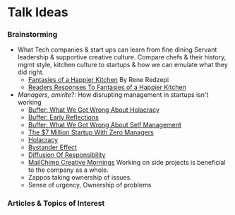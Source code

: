 # Talk Ideas

### Brainstorming
- What Tech companies & start ups can learn from fine dining
Servant leadership & supportive creative culture. Compare chefs & their history, mgmt style, kitchen culture to startups & how we can emulate what they did right.
	- [Fantasies of a Happier Kitchen](http://luckypeach.com/mad5/) By Rene Redzepi
	- [Readers Responses To Fantasies of a Happier Kitchen](http://luckypeach.com/responses-to-fantasies-of-a-happier-kitchen/)
- _Managers, amirite_?: How disrupting management in startups isn't working
	- [Buffer: What We Got Wrong About Holacracy](http://www.fastcompany.com/3050759/lessons-learned/what-we-got-wrong-about-holacracy)
	- [Buffer: Early Reflections](https://open.bufferapp.com/early-reflections-buffers-switch-working-without-managers/)
	- [Buffer: What We Got Wrong About Self Management](https://open.bufferapp.com/self-management-hierarchy/)
	- [The $7 Million Startup With Zero Managers](http://www.inc.com/jeff-haden/the-7-million-startup-with-zero-managers.html)
	- [Holacracy](http://www.holacracy.org/how-it-works/)
	- [Bystander Effect](https://en.wikipedia.org/wiki/Bystander_effect)
	- [Diffusion Of Responsibility](https://en.wikipedia.org/wiki/Diffusion_of_responsibility)
	- [MailChimp Creative Mornings](https://vimeo.com/34081566) Working on side projects is beneficial to the company as a whole. 
	- Zappos taking ownership of issues. 
	- Sense of urgency, Ownership of problems

### Articles & Topics of Interest

